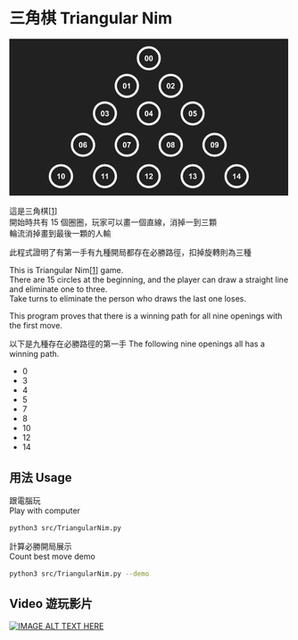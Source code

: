 # 三角棋 Triangular Nim
<img src="/demo.png" width="500">

這是三角棋[[1]]  
開始時共有 15 個圈圈，玩家可以畫一個直線，消掉一到三顆  
輪流消掉畫到最後一顆的人輸

此程式證明了有第一手有九種開局都存在必勝路徑，扣掉旋轉則為三種

This is Triangular Nim[[1]] game.  
There are 15 circles at the beginning, and the player can draw a straight line and eliminate one to three.  
Take turns to eliminate the person who draws the last one loses.  

This program proves that there is a winning path for all nine openings with the first move.  

以下是九種存在必勝路徑的第一手 
The following nine openings all has a winning path.
- 0
- 3
- 4
- 5
- 7
- 8
- 10
- 12
- 14

[1]: https://zh.wikipedia.org/wiki/%E4%B8%89%E8%A7%92%E6%A3%8B


## 用法 Usage
跟電腦玩  
Play with computer
```bash
python3 src/TriangularNim.py
```
計算必勝開局展示  
Count best move demo
```bash
python3 src/TriangularNim.py --demo
```

## Video 遊玩影片
[![IMAGE ALT TEXT HERE](https://img.youtube.com/vi/YYnCp8yZIUw/0.jpg)](https://www.youtube.com/watch?v=YYnCp8yZIUw)
